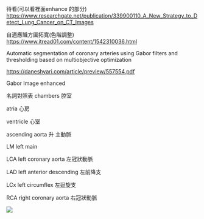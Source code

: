待看(可以看裡面enhance 的部分)
https://www.researchgate.net/publication/339900110_A_New_Strategy_to_Detect_Lung_Cancer_on_CT_Images

自適應職方圖拓寬(色階調整)
https://www.itread01.com/content/1542310036.html

Automatic segmentation of coronary arteries using Gabor filters and thresholding based on multiobjective optimization

https://daneshyari.com/article/preview/557554.pdf

Gabor Image enhanced

名詞對照表
chambers 腔室

atria 心房

ventricle 心室

ascending aorta 升 主動脈

LM left main

LCA left coronary aorta 左冠狀動脈

LAD left anterior descending 左前降支

LCx left circumflex 左迴旋支

RCA right coronary aorta 右冠狀動脈

![](https://www.researchgate.net/profile/George_Angelidis2/publication/322314679/figure/fig1/AS:640282919972865@1529666752438/Fig-1-Right-and-left-coronary-trees-LAD-left-anterior-descending-artery-LCx-left.png)
